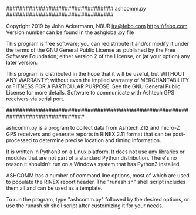 
#################################  ashcomm.py  #################################

Copyright 2019 by John Ackermann, N8UR jra@febo.com https://febo.com
Version number can be found in the ashglobal.py file

This program is free software; you can redistribute it and/or modify
it under the terms of the GNU General Public License as published by
the Free Software Foundation; either version 2 of the License, or
(at your option) any later version.

This program is distributed in the hope that it will be useful,
but WITHOUT ANY WARRANTY; without even the implied warranty of
MERCHANTABILITY or FITNESS FOR A PARTICULAR PURPOSE.  See the
GNU General Public License for more details.
Software to communicate with Ashtech GPS receivers via serial port.

################################################################################

ashcomm.py is a program to collect data from Ashtech Z12 and micro-Z GPS
receivers and generate reports in RINEX 2.11 format that can be post-
processed to determine precise location and timing information.

It is written in Python3 on a Linux platform.  It does not use any
libraries or modules that are not part of a standard Python distribution.
There's no reason it shouldn't run on a Windows system that has Python3
installed.

ASHCOMM has a number of command line options, most of which are used to
populate the RINEX report header.  The "runash.sh" shell script
includes them all and can be used as a template.

To run the program, type "ashcomm.py" followed by the desired options, or
use the runash.sh shell script after customizing it for your needs.


